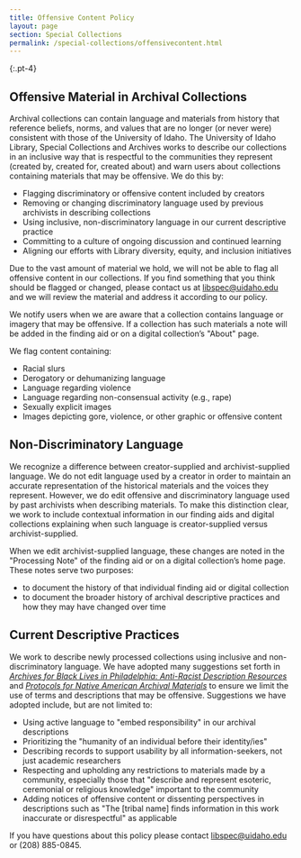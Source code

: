 ```yaml
---
title: Offensive Content Policy
layout: page
section: Special Collections
permalink: /special-collections/offensivecontent.html
---
```


{:.pt-4}
## Offensive Material in Archival Collections 

Archival collections can contain language and materials from history that reference beliefs, norms, and values that are no longer (or never were) consistent with those of the University of Idaho. The University of Idaho Library, Special Collections and Archives works to describe our collections in an inclusive way that is respectful to the communities they represent (created by, created for, created about) and warn users about collections containing materials that may be offensive. We do this by: 

- Flagging discriminatory or offensive content included by creators 
- Removing or changing discriminatory language used by previous archivists in describing collections 
- Using inclusive, non-discriminatory language in our current descriptive practice 
- Committing to a culture of ongoing discussion and continued learning 
- Aligning our efforts with Library diversity, equity, and inclusion initiatives 

Due to the vast amount of material we hold, we will not be able to flag all offensive content in our collections. If you find something that you think should be flagged or changed, please contact us at <libspec@uidaho.edu> and we will review the material and address it according to our policy. 

We notify users when we are aware that a collection contains language or imagery that may be offensive. If a collection has such materials a note will be added in the finding aid or on a digital collection’s "About" page.  

We flag content containing: 

- Racial slurs 
- Derogatory or dehumanizing language 
- Language regarding violence 
- Language regarding non-consensual activity (e.g., rape) 
- Sexually explicit images 
- Images depicting gore, violence, or other graphic or offensive content 

## Non-Discriminatory Language 

We recognize a difference between creator-supplied and archivist-supplied language. We do not edit language used by a creator in order to maintain an accurate representation of the historical materials and the voices they represent. However, we do edit offensive and discriminatory language used by past archivists when describing materials. To make this distinction clear, we work to include contextual information in our finding aids and digital collections explaining when such language is creator-supplied versus archivist-supplied.  

When we edit archivist-supplied language, these changes are noted in the "Processing Note" of the finding aid or on a digital collection’s home page. These notes serve two purposes: 

- to document the history of that individual finding aid or digital collection 
- to document the broader history of archival descriptive practices and how they may have changed over time 

## Current Descriptive Practices 

We work to describe newly processed collections using inclusive and non-discriminatory language. We have adopted many suggestions set forth in [*Archives for Black Lives in Philadelphia: Anti-Racist Description Resources*](https://archivesforblacklives.files.wordpress.com/2019/10/ardr_final.pdf) and [*Protocols for Native American Archival Materials*](https://www2.archivists.org/groups/native-american-archives-section/protocols-for-native-american-archival-materials-information-and-resources-page) to ensure we limit the use of terms and descriptions that may be offensive. Suggestions we have adopted include, but are not limited to:  

- Using active language to "embed responsibility" in our archival descriptions 
- Prioritizing the "humanity of an individual before their identity/ies" 
- Describing records to support usability by all information-seekers, not just academic researchers 
- Respecting and upholding any restrictions to materials made by a community, especially those that "describe and represent esoteric, ceremonial or religious knowledge" important to the community 
- Adding notices of offensive content or dissenting perspectives in descriptions such as "The [tribal name] finds information in this work inaccurate or disrespectful" as applicable 

If you have questions about this policy please contact <libspec@uidaho.edu> or (208) 885-0845.
